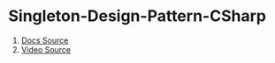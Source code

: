 # Singleton-Design-Pattern-CSharp

1. [Docs Source](https://www.tutorialsteacher.com/csharp/singleton)
2. [Video Source](https://www.youtube.com/watch?v=r6Y0SmbufmU)